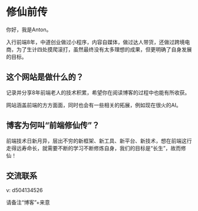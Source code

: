 # 修仙前传

你好，我是Anton。

入行前端8年，中道创业做过小程序，内容自媒体，做过达人带货，还做过跨境电商，为了生计四处摸爬滚打，虽然最终没有太多理想的成果，但更明确了自身发展的目标。

## 这个网站是做什么的？

记录并分享8年前端老人的技术积累，希望你在阅读博客的过程中也能有所收获。

网站涵盖前端的方方面面，同时也会有一些相关的拓展，例如现在很火的AI。

## 博客为何叫“前端修仙传”？

前端技术日新月异，层出不穷的新框架、新工具、新平台、新技术，想在前端这行走得远寿命长，就需要不断的学习不断修炼自身，我们的目标是“长生”，故而修仙！

## 交流联系

v: d504134526

请备注“博客”+来意